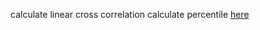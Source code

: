 calculate linear cross correlation
calculate percentile [here](https://www.cnblogs.com/shanger/p/12925557.html)
